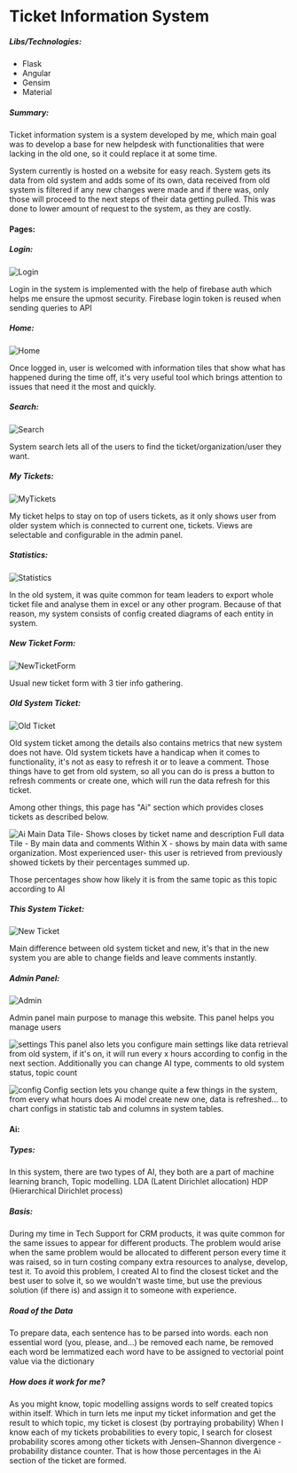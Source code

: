 # Ticket Information System
 
##### Libs/Technologies:
 * Flask
 * Angular
 * Gensim
 * Material

##### Summary:
Ticket information system is a system developed by me, which main goal was to develop a base for new helpdesk with functionalities that were lacking in the old one, so it could replace it at some time.

System currently is hosted on a website for easy reach.
System gets its data from old system and adds some of its own, data received from old system is filtered if any new changes were made and if there was, only those will proceed to the next steps of their data getting pulled. This was done to lower amount of request to the system, as they are costly.




#### Pages:
##### Login:
![Login](https://raw.githubusercontent.com/laurynasn87/Ticket-Information-System-With-Sprinkle-Of-AI/main/images/login.png?raw=true)

Login in the system is implemented with the help of firebase auth which helps me ensure the upmost security.
Firebase login token is reused when sending queries to API

##### Home:
![Home](https://raw.githubusercontent.com/laurynasn87/Ticket-Information-System-With-Sprinkle-Of-AI/main/images/home.png?raw=true)

Once logged in, user is welcomed with information tiles that show what has happened during the time off, it's very useful tool which brings attention to issues that need it the most and quickly.

##### Search:
![Search](https://raw.githubusercontent.com/laurynasn87/Ticket-Information-System-With-Sprinkle-Of-AI/main/images/search.png?raw=true)

System search lets all of the users to find the ticket/organization/user they want.

##### My Tickets:
![MyTickets](https://github.com/laurynasn87/Ticket-Information-System-With-Sprinkle-Of-AI/raw/main/images/my_tickets.png?raw=true)

My ticket helps to stay on top of users tickets, as it only shows user from older system which is connected to current one, tickets. Views are selectable and configurable in the admin panel.

##### Statistics:
![Statistics](https://raw.githubusercontent.com/laurynasn87/Ticket-Information-System-With-Sprinkle-Of-AI/main/images/statistics.png)

In the old system, it was quite common for team leaders to export whole ticket file and analyse them in excel or any other program. Because of that reason, my system consists of config created diagrams of each entity in system.

##### New Ticket Form:
![NewTicketForm](https://github.com/laurynasn87/Ticket-Information-System-With-Sprinkle-Of-AI/blob/main/images/new_ticket.png?raw=true)

Usual new ticket form with 3 tier info gathering.

##### Old System Ticket:
![Old Ticket](https://github.com/laurynasn87/Ticket-Information-System-With-Sprinkle-Of-AI/blob/main/images/recieved.png?raw=true?)

Old system ticket among the details also contains metrics that new system does not have. Old system tickets have a handicap when it comes to functionality, it's not as easy to refresh it or to leave a comment. Those things have to get from old system, so all you can do is press a button to refresh comments or create one, which will run the data refresh for this ticket.

Among other things, this page has "Ai" section which provides closes tickets as described below.

![Ai](https://github.com/laurynasn87/Ticket-Information-System-With-Sprinkle-Of-AI/blob/main/images/ai.png?raw=true?)
Main Data Tile- Shows closes by ticket name and description
Full data Tile - By main data and comments
Within X - shows by main data with same organization.
Most experienced user- this user is retrieved from previously showed tickets by their percentages summed up.

Those percentages show how likely it is from the same topic as this topic according to AI

##### This System Ticket:
![New Ticket](https://github.com/laurynasn87/Ticket-Information-System-With-Sprinkle-Of-AI/blob/main/images/internal.png?raw=true)

Main difference between old system ticket and new, it's that in the new system you are able to change fields and leave comments instantly.

##### Admin Panel:
![Admin](https://github.com/laurynasn87/Ticket-Information-System-With-Sprinkle-Of-AI/blob/main/images/admin%20panel.png?raw=true)

Admin panel main purpose to manage this website.
This panel helps you manage users

![settings](https://github.com/laurynasn87/Ticket-Information-System-With-Sprinkle-Of-AI/blob/main/images/settings.png?raw=true)
This panel also lets you configure main settings like data retrieval from old system, if it's on, it will run every x hours according to config in the next section.
Additionally you can change AI type, comments to old system status, topic count

![config](https://github.com/laurynasn87/Ticket-Information-System-With-Sprinkle-Of-AI/blob/main/images/config.png?raw=true)
Config section lets you change quite a few things in the system, from every what hours does Ai model create new one, data is refreshed... to chart configs in statistic tab and columns in system tables.


#### Ai:
##### Types:
In this system, there are two types of AI, they both are a part of machine learning branch, Topic modelling.
LDA (Latent Dirichlet allocation)
HDP (Hierarchical Dirichlet process)
##### Basis:
During my time in Tech Support for CRM products, it was quite common for the same issues to appear for different products. The problem would arise when the same problem would be allocated to different person every time it was raised, so in turn costing company extra resources to analyse, develop, test it. To avoid this problem, I created AI to find the closest ticket and the best user to solve it, so we wouldn't waste time, but use the previous solution (if there is) and assign it to someone with experience.
##### Road of the Data
To prepare data, each sentence has to be parsed into words.
each non essential word (you, please, and...) be removed
each name, be removed
each word be lemmatized
each word have to be assigned to vectorial point value via the dictionary
##### How does it work for me?
As you might know, topic modelling assigns words to self created topics within itself.
Which in turn lets me input my ticket information and get the result to which topic, my ticket is closest (by portraying probability)
When I know each of my tickets probabilities to every topic, I search for closest probability scores among other tickets with Jensen–Shannon divergence - probability distance counter.
That is how those percentages in the Ai section of the ticket are formed.
